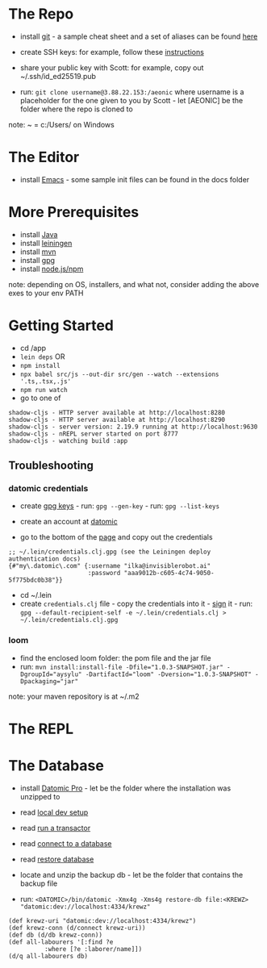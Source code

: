 
# The Repo
        
- install [git](https://git-scm.com/downloads)
        - a sample cheat sheet and a set of aliases can be found [here](https://github.com/iguigova/snippets_docs/blob/master/git.cheatsheet)
                
- create SSH keys: for example, follow these [instructions](https://www.atlassian.com/git/tutorials/git-ssh)
- share your public key with Scott: for example, copy out ~/.ssh/id_ed25519.pub
- run: `git clone username@3.88.22.153:/aeonic` where username is a placeholder for the one given to you by Scott
        - let [AEONIC] be the folder where the repo is cloned to
        
note: ~ = c:/Users/<your-username> on Windows
        
# The Editor
        
- install [Emacs](https://www.gnu.org/software/emacs/download.html)
        - some sample init files can be found in the docs folder
        
# More Prerequisites
        
- install [Java](https://www.oracle.com/java/technologies/downloads/)
- install [leiningen](https://leiningen.org/)        
- install [mvn](https://maven.apache.org/download.cgi)       
- install [gpg](https://gnupg.org/download/)
- install [node.js/npm](https://nodejs.org/en/download)

note: depending on OS, installers, and what not, consider adding the above exes to your env PATH

# Getting Started

- cd <AEONIC>/app
- `lein deps`
OR
- `npm install`
- `npx babel src/js --out-dir src/gen --watch --extensions '.ts,.tsx,.js'`
- `npm run watch`
- go to one of
```
shadow-cljs - HTTP server available at http://localhost:8280
shadow-cljs - HTTP server available at http://localhost:8290
shadow-cljs - server version: 2.19.9 running at http://localhost:9630
shadow-cljs - nREPL server started on port 8777
shadow-cljs - watching build :app
```

## Troubleshooting
### datomic credentials

- create [gpg keys](https://github.com/technomancy/leiningen/blob/stable/doc/GPG.md)
        - run: `gpg --gen-key`
        - run: `gpg --list-keys`        
        
- create an account at [datomic](https://my.datomic.com/)
- go to the bottom of the [page](](https://my.datomic.com/)) and copy out the credentials
```
;; ~/.lein/credentials.clj.gpg (see the Leiningen deploy authentication docs)
{#"my\.datomic\.com" {:username "ilka@invisiblerobot.ai"
                      :password "aaa9012b-c605-4c74-9050-5f775bdc0b38"}}
```
- cd ~/.lein
- create `credentials.clj` file
        - copy the credentials into it
        - [sign](https://github.com/technomancy/leiningen/blob/master/doc/DEPLOY.md#authentication) it
                - run: `gpg --default-recipient-self -e ~/.lein/credentials.clj > ~/.lein/credentials.clj.gpg`
        
### loom
- find the enclosed loom folder: the pom file and the jar file
- run: `mvn install:install-file -Dfile="1.0.3-SNAPSHOT.jar" -DgroupId="aysylu" -DartifactId="loom" -Dversion="1.0.3-SNAPSHOT" -Dpackaging="jar"`

note: your maven repository is at ~/.m2 
        
# The REPL


# The Database
- install [Datomic Pro](https://docs.datomic.com/pro/getting-started/get-datomic.html)
        - let <DATOMIC> be the folder where the installation was unzipped to 
- read [local dev setup](https://docs.datomic.com/pro/getting-started/dev-setup.html)
- read [run a transactor](https://docs.datomic.com/pro/getting-started/transactor.html)
- read [connect to a database](https://docs.datomic.com/pro/getting-started/connect-to-a-database.html)
- read [restore database](https://docs.datomic.com/pro/operation/backup.html#restoring)

- locate and unzip the backup db
        - let <KREWZ> be the folder that contains the backup file
- run: `<DATOMIC>/bin/datomic -Xmx4g -Xms4g restore-db file:<KREWZ> "datomic:dev://localhost:4334/krewz"`

```
(def krewz-uri "datomic:dev://localhost:4334/krewz")
(def krewz-conn (d/connect krewz-uri))
(def db (d/db krewz-conn))
(def all-labourers '[:find ?e
          :where [?e :laborer/name]])
(d/q all-labourers db)
```
